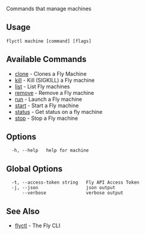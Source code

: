 Commands that manage machines

## Usage
~~~
flyctl machine [command] [flags]
~~~

## Available Commands
* [clone](/docs/flyctl/machine-clone/)	 - Clones a Fly Machine
* [kill](/docs/flyctl/machine-kill/)	 - Kill (SIGKILL) a Fly machine
* [list](/docs/flyctl/machine-list/)	 - List Fly machines
* [remove](/docs/flyctl/machine-remove/)	 - Remove a Fly machine
* [run](/docs/flyctl/machine-run/)	 - Launch a Fly machine
* [start](/docs/flyctl/machine-start/)	 - Start a Fly machine
* [status](/docs/flyctl/machine-status/)	 - Get status on a fly machine
* [stop](/docs/flyctl/machine-stop/)	 - Stop a Fly machine

## Options

~~~
  -h, --help   help for machine
~~~

## Global Options

~~~
  -t, --access-token string   Fly API Access Token
  -j, --json                  json output
      --verbose               verbose output
~~~

## See Also

* [flyctl](/docs/flyctl/help/)	 - The Fly CLI

